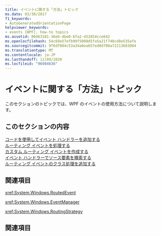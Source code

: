 ```yaml
---
title: イベントに関する「方法」トピック
ms.date: 03/30/2017
f1_keywords:
- AutoGeneratedOrientationPage
helpviewer_keywords:
- events [WPF], how-to topics
ms.assetid: 00463181-36eb-4be0-bfa2-452854cce642
ms.openlocfilehash: 54c69e57efb99f5008d5fa5a21f748cd8e535afe
ms.sourcegitcommit: 9f6df084c53a3da0ea657ed0d708a72213683084
ms.translationtype: MT
ms.contentlocale: ja-JP
ms.lasthandoff: 12/09/2020
ms.locfileid: "96984636"
---
```

# <a name="events-how-to-topics"></a>イベントに関する「方法」トピック
このセクションのトピックでは、WPF のイベントの使用方法について説明します。  
  
## <a name="in-this-section"></a>このセクションの内容  
 [コードを使用してイベント ハンドラーを追加する](how-to-add-an-event-handler-using-code.md)  
 [ルーティング イベントを処理する](how-to-handle-a-routed-event.md)  
 [カスタム ルーティング イベントを作成する](how-to-create-a-custom-routed-event.md)  
 [イベント ハンドラーでソース要素を検索する](how-to-find-the-source-element-in-an-event-handler.md)  
 [ルーティング イベントのクラス処理を追加する](how-to-add-class-handling-for-a-routed-event.md)  
  
## <a name="reference"></a>関連項目  
 <xref:System.Windows.RoutedEvent>  
  
 <xref:System.Windows.EventManager>  
  
 <xref:System.Windows.RoutingStrategy>  
  
## <a name="related-sections"></a>関連項目
